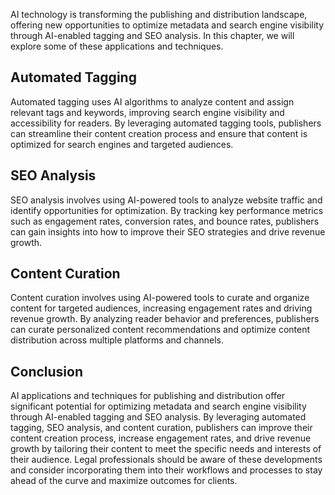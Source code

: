 

AI technology is transforming the publishing and distribution landscape, offering new opportunities to optimize metadata and search engine visibility through AI-enabled tagging and SEO analysis. In this chapter, we will explore some of these applications and techniques.

Automated Tagging
-----------------

Automated tagging uses AI algorithms to analyze content and assign relevant tags and keywords, improving search engine visibility and accessibility for readers. By leveraging automated tagging tools, publishers can streamline their content creation process and ensure that content is optimized for search engines and targeted audiences.

SEO Analysis
------------

SEO analysis involves using AI-powered tools to analyze website traffic and identify opportunities for optimization. By tracking key performance metrics such as engagement rates, conversion rates, and bounce rates, publishers can gain insights into how to improve their SEO strategies and drive revenue growth.

Content Curation
----------------

Content curation involves using AI-powered tools to curate and organize content for targeted audiences, increasing engagement rates and driving revenue growth. By analyzing reader behavior and preferences, publishers can curate personalized content recommendations and optimize content distribution across multiple platforms and channels.

Conclusion
----------

AI applications and techniques for publishing and distribution offer significant potential for optimizing metadata and search engine visibility through AI-enabled tagging and SEO analysis. By leveraging automated tagging, SEO analysis, and content curation, publishers can improve their content creation process, increase engagement rates, and drive revenue growth by tailoring their content to meet the specific needs and interests of their audience. Legal professionals should be aware of these developments and consider incorporating them into their workflows and processes to stay ahead of the curve and maximize outcomes for clients.
